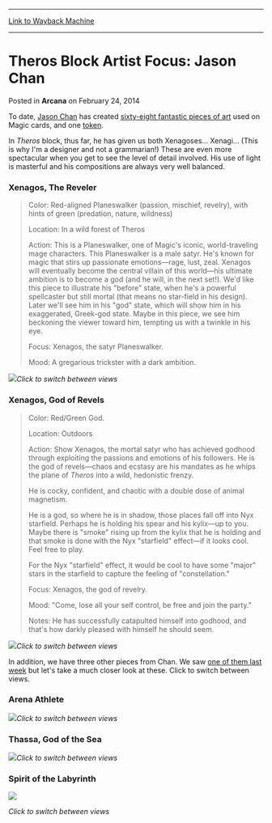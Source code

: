 
---
[Link to Wayback Machine](https://web.archive.org/web/20160817060524/http://magic.wizards.com/en/articles/archive/arcana/theros-block-artist-focus-jason-chan-2014-02-24)

[_metadata_:description]:- "To date, Jason Chan has created sixty-eight fantastic pieces of art used on Magic cards, and one token."
[_metadata_:generator]:- "Drupal 7 (http://drupal.org)"
[_metadata_:node]:- "155006"
[_metadata_:publish_date]:- "2014-02-24"
[_metadata_:source]:- "div-main-content"
[_metadata_:title]:- "Theros Block Artist Focus: Jason Chan"
[_metadata_:wayback_capture_timestamp]:- "2016-08-17 06:05:24"
[_metadata_:wayback_raw_url]:- "https://web.archive.org/web/20160817060524id_/http://magic.wizards.com/en/articles/archive/arcana/theros-block-artist-focus-jason-chan-2014-02-24"
[_metadata_:wayback_url]:- "http://magic.wizards.com/en/articles/archive/arcana/theros-block-artist-focus-jason-chan-2014-02-24"
---


Theros Block Artist Focus: Jason Chan
=====================================



 Posted in **Arcana**
 on February 24, 2014 










To date, [Jason Chan](http://www.jasonchanart.com/) has created [sixty-eight fantastic pieces of art](http://gatherer.wizards.com/Pages/Search/Default.aspx?output=spoiler&method=visual&action=advanced&artist=+%5B%22Jason+Chan%22%5D) used on Magic cards, and one [token](http://media.wizards.com/images/magic/daily/arcana/1147_9x5gdjtqoh_4.jpg).


In *Theros* block, thus far, he has given us both Xenagoses... Xenagi... (This is why I'm a designer and not a grammarian!) These are even more spectacular when you get to see the level of detail involved. His use of light is masterful and his compositions are always very well balanced.


### Xenagos, The Reveler



> 
> Color: Red-aligned Planeswalker (passion, mischief, revelry), with hints of green (predation, nature, wildness)
> 
> 
> Location: In a wild forest of Theros
> 
> 
> Action: This is a Planeswalker, one of Magic's iconic, world-traveling mage characters. This Planeswalker is a male satyr. He's known for magic that stirs up passionate emotions—rage, lust, zeal. Xenagos will eventually become the central villain of this world—his ultimate ambition is to become a god (and he will, in the next set!). We'd like this piece to illustrate his "before" state, when he's a powerful spellcaster but still mortal (that means no star-field in his design). Later we'll see him in his "god" state, which will show him in his exaggerated, Greek-god state. Maybe in this piece, we see him beckoning the viewer toward him, tempting us with a twinkle in his eye.
> 
> 
> Focus: Xenagos, the satyr Planeswalker.
> 
> 
> Mood: A gregarious trickster with a dark ambition.
> 
> 
> 


![](https://media.wizards.com/images/magic/daily/arcana/arc1436_xenagoscrop.jpg)*Click to switch between views*


### Xenagos, God of Revels



> 
> Color: Red/Green God.
> 
> 
> Location: Outdoors
> 
> 
> Action: Show Xenagos, the mortal satyr who has achieved godhood through exploiting the passions and emotions of his followers. He is the god of revels—chaos and ecstasy are his mandates as he whips the plane of *Theros* into a wild, hedonistic frenzy.
> 
> 
> He is cocky, confident, and chaotic with a double dose of animal magnetism.
> 
> 
> He is a god, so where he is in shadow, those places fall off into Nyx starfield. Perhaps he is holding his spear and his kylix—up to you. Maybe there is "smoke" rising up from the kylix that he is holding and that smoke is done with the Nyx "starfield" effect—if it looks cool. Feel free to play.
> 
> 
> For the Nyx "starfield" effect, it would be cool to have some "major" stars in the starfield to capture the feeling of "constellation."
> 
> 
> Focus: Xenagos, the god of revelry.
> 
> 
> Mood: "Come, lose all your self control, be free and join the party."
> 
> 
> Notes: He has successfully catapulted himself into godhood, and that's how darkly pleased with himself he should seem.
> 
> 
> 


![](https://media.wizards.com/images/magic/daily/arcana/arc1436_xenagodcrop.jpg)*Click to switch between views*


In addition, we have three other pieces from Chan. We saw [one of them last week](http://archive.wizards.com/Magic/Magazine/Article.aspx?x=mtg/daily/arcana/1434)  but let's take a much closer look at these. Click to switch between views.


### Arena Athlete


![](https://media.wizards.com/images/magic/daily/arcana/arc1436_arenacrop.jpg)*Click to switch between views*


### Thassa, God of the Sea


![](https://media.wizards.com/images/magic/daily/arcana/arc1436_thassacrop.jpg)*Click to switch between views*


### Spirit of the Labyrinth


![](https://media.wizards.com/images/magic/daily/arcana/arc1436_spiritcrop.jpg)


*Click to switch between views*





